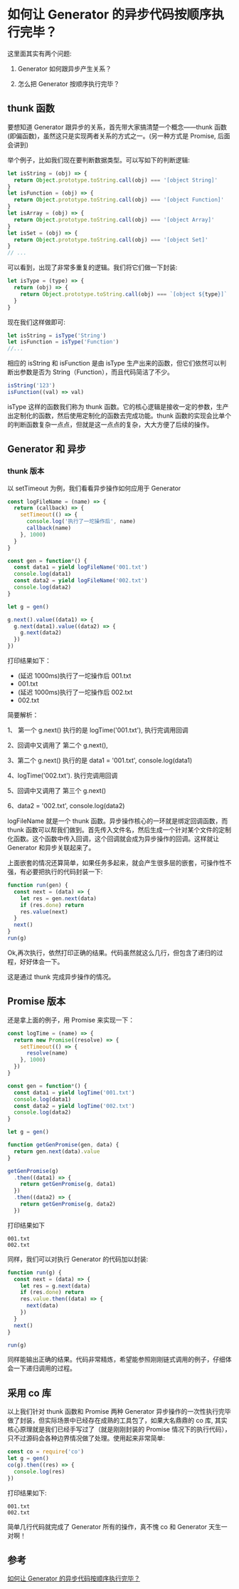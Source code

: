# 如何让 Generator 的异步代码按顺序执行完毕？

这里面其实有两个问题:

1. Generator 如何跟异步产生关系？

2. 怎么把 Generator 按顺序执行完毕？

## thunk 函数

要想知道 Generator 跟异步的关系，首先带大家搞清楚一个概念——thunk 函数(即偏函数)，虽然这只是实现两者关系的方式之一。(另一种方式是 Promise, 后面会讲到)

举个例子，比如我们现在要判断数据类型。可以写如下的判断逻辑:

```js
let isString = (obj) => {
  return Object.prototype.toString.call(obj) === '[object String]'
}
let isFunction = (obj) => {
  return Object.prototype.toString.call(obj) === '[object Function]'
}
let isArray = (obj) => {
  return Object.prototype.toString.call(obj) === '[object Array]'
}
let isSet = (obj) => {
  return Object.prototype.toString.call(obj) === '[object Set]'
}
// ...
```

可以看到，出现了非常多重复的逻辑。我们将它们做一下封装:

```js
let isType = (type) => {
  return (obj) => {
    return Object.prototype.toString.call(obj) === `[object ${type}]`
  }
}
```

现在我们这样做即可:

```js
let isString = isType('String')
let isFunction = isType('Function')
//...
```

相应的 isString 和 isFunction 是由 isType 生产出来的函数，但它们依然可以判断出参数是否为 String（Function），而且代码简洁了不少。

```js
isString('123')
isFunction((val) => val)
```

isType 这样的函数我们称为 thunk 函数。它的核心逻辑是接收一定的参数，生产出定制化的函数，然后使用定制化的函数去完成功能。thunk 函数的实现会比单个的判断函数复杂一点点，但就是这一点点的复杂，大大方便了后续的操作。

## Generator 和 异步

### thunk 版本

以 setTimeout 为例，我们看看异步操作如何应用于 Generator

```js
const logFileName = (name) => {
  return (callback) => {
    setTimeout(() => {
      console.log('执行了一坨操作后', name)
      callback(name)
    }, 1000)
  }
}

const gen = function*() {
  const data1 = yield logFileName('001.txt')
  console.log(data1)
  const data2 = yield logFileName('002.txt')
  console.log(data2)
}

let g = gen()

g.next().value((data1) => {
  g.next(data1).value((data2) => {
    g.next(data2)
  })
})
```

打印结果如下：

- (延迟 1000ms)执行了一坨操作后 001.txt
- 001.txt
- (延迟 1000ms)执行了一坨操作后 002.txt
- 002.txt

简要解析：

1、 第一个 g.next() 执行的是 logTime('001.txt'), 执行完调用回调

2、回调中又调用了 第二个 g.next(),

3、第二个 g.next() 执行的是 data1 = '001.txt', console.log(data1)

4、logTime('002.txt'). 执行完调用回调

5、回调中又调用了 第三个 g.next()

6、data2 = '002.txt', console.log(data2)

logFileName 就是一个 thunk 函数。异步操作核心的一环就是绑定回调函数，而 thunk 函数可以帮我们做到。首先传入文件名，然后生成一个针对某个文件的定制化函数。这个函数中传入回调，这个回调就会成为异步操作的回调。这样就让 Generator 和异步关联起来了。

上面嵌套的情况还算简单，如果任务多起来，就会产生很多层的嵌套，可操作性不强，有必要把执行的代码封装一下:

```js
function run(gen) {
  const next = (data) => {
    let res = gen.next(data)
    if (res.done) return
    res.value(next)
  }
  next()
}
run(g)
```

Ok,再次执行，依然打印正确的结果。代码虽然就这么几行，但包含了递归的过程，好好体会一下。

这是通过 thunk 完成异步操作的情况。

## Promise 版本

还是拿上面的例子，用 Promise 来实现一下：

```js
const logTime = (name) => {
  return new Promise((resolve) => {
    setTimeout(() => {
      resolve(name)
    }, 1000)
  })
}

const gen = function*() {
  const data1 = yield logTime('001.txt')
  console.log(data1)
  const data2 = yield logTime('002.txt')
  console.log(data2)
}

let g = gen()

function getGenPromise(gen, data) {
  return gen.next(data).value
}

getGenPromise(g)
  .then((data1) => {
    return getGenPromise(g, data1)
  })
  .then((data2) => {
    return getGenPromise(g, data2)
  })
```

打印结果如下

```
001.txt
002.txt
```

同样，我们可以对执行 Generator 的代码加以封装:

```js
function run(g) {
  const next = (data) => {
    let res = g.next(data)
    if (res.done) return
    res.value.then((data) => {
      next(data)
    })
  }
  next()
}

run(g)
```

同样能输出正确的结果。代码非常精炼，希望能参照刚刚链式调用的例子，仔细体会一下递归调用的过程。

## 采用 co 库

以上我们针对 thunk 函数和 Promise 两种 Generator 异步操作的一次性执行完毕做了封装，但实际场景中已经存在成熟的工具包了，如果大名鼎鼎的 co 库, 其实核心原理就是我们已经手写过了（就是刚刚封装的 Promise 情况下的执行代码），只不过源码会各种边界情况做了处理。使用起来非常简单:

```js
const co = require('co')
let g = gen()
co(g).then((res) => {
  console.log(res)
})
```

打印结果如下:

```
001.txt
002.txt
```

简单几行代码就完成了 Generator 所有的操作，真不愧 co 和 Generator 天生一对啊！

## 参考

[如何让 Generator 的异步代码按顺序执行完毕？](http://47.98.159.95/my_blog/blogs/javascript/js-async/010.html#thunk-%E5%87%BD%E6%95%B0)

